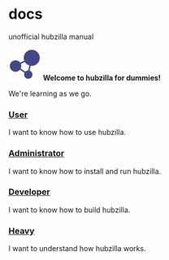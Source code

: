 # docs
unofficial hubzilla manual

![Hubzilla](images/hz-64.png)  **Welcome to hubzilla for dummies!**

We're learning as we go.

### [User](https://github.com/socialatm/test/wiki/User)
I want to know how to use hubzilla.

### [Administrator](https://github.com/socialatm/test/wiki/Administrator)
I want to know how to install and run hubzilla.

### [Developer](https://github.com/socialatm/test/wiki/Developer)
I want to know how to build hubzilla.

### [Heavy](https://github.com/socialatm/test/wiki/Heavy)
I want to understand how hubzilla works.


